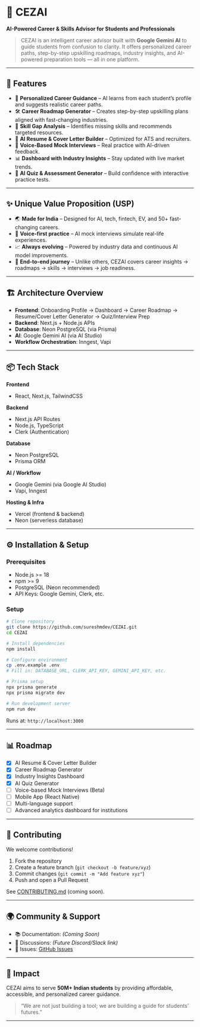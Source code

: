 # 🤖 CEZAI

**AI-Powered Career & Skills Advisor for Students and Professionals**

> CEZAI is an intelligent career advisor built with **Google Gemini AI** to guide students from confusion to clarity. It offers personalized career paths, step-by-step upskilling roadmaps, industry insights, and AI-powered preparation tools — all in one platform.

---

## 🚀 Features

- 🎯 **Personalized Career Guidance** – AI learns from each student’s profile and suggests realistic career paths.
- 🛠️ **Career Roadmap Generator** – Creates step-by-step upskilling plans aligned with fast-changing industries.
- 🧠 **Skill Gap Analysis** – Identifies missing skills and recommends targeted resources.
- 📝 **AI Resume & Cover Letter Builder** – Optimized for ATS and recruiters.
- 🎤 **Voice-Based Mock Interviews** – Real practice with AI-driven feedback.
- 📊 **Dashboard with Industry Insights** – Stay updated with live market trends.
- 🧩 **AI Quiz & Assessment Generator** – Build confidence with interactive practice tests.

---

## ✨ Unique Value Proposition (USP)

- 🌏 **Made for India** – Designed for AI, tech, fintech, EV, and 50+ fast-changing careers.
- 🎤 **Voice-first practice** – AI mock interviews simulate real-life experiences.
- 📈 **Always evolving** – Powered by industry data and continuous AI model improvements.
- 🔄 **End-to-end journey** – Unlike others, CEZAI covers career insights → roadmaps → skills → interviews → job readiness.

---

## 🏗️ Architecture Overview

- **Frontend**: Onboarding Profile → Dashboard → Career Roadmap → Resume/Cover Letter Generator → Quiz/Interview Prep
- **Backend**: Next.js + Node.js APIs
- **Database**: Neon PostgreSQL (via Prisma)
- **AI**: Google Gemini AI (via AI Studio)
- **Workflow Orchestration**: Inngest, Vapi

---

## 📦 Tech Stack

**Frontend**

- React, Next.js, TailwindCSS

**Backend**

- Next.js API Routes
- Node.js, TypeScript
- Clerk (Authentication)

**Database**

- Neon PostgreSQL
- Prisma ORM

**AI / Workflow**

- Google Gemini (via Google AI Studio)
- Vapi, Inngest

**Hosting & Infra**

- Vercel (frontend & backend)
- Neon (serverless database)

---

## ⚙️ Installation & Setup

### Prerequisites

- Node.js >= 18
- npm >= 9
- PostgreSQL (Neon recommended)
- API Keys: Google Gemini, Clerk, etc.

### Setup

```bash
# Clone repository
git clone https://github.com/sureshmdev/CEZAI.git
cd CEZAI

# Install dependencies
npm install

# Configure environment
cp .env.example .env
# Fill in: DATABASE_URL, CLERK_API_KEY, GEMINI_API_KEY, etc.

# Prisma setup
npx prisma generate
npx prisma migrate dev

# Run development server
npm run dev
```

Runs at: `http://localhost:3000`

---

## 📊 Roadmap

- [x] AI Resume & Cover Letter Builder
- [x] Career Roadmap Generator
- [x] Industry Insights Dashboard
- [x] AI Quiz Generator
- [ ] Voice-based Mock Interviews (Beta)
- [ ] Mobile App (React Native)
- [ ] Multi-language support
- [ ] Advanced analytics dashboard for institutions

---

## 🤝 Contributing

We welcome contributions!

1. Fork the repository
2. Create a feature branch (`git checkout -b feature/xyz`)
3. Commit changes (`git commit -m "Add feature xyz"`)
4. Push and open a Pull Request

See [CONTRIBUTING.md](CONTRIBUTING.md) (coming soon).

---

## 🌍 Community & Support

- 📚 Documentation: _(Coming Soon)_
- 💬 Discussions: _(Future Discord/Slack link)_
- 🐛 Issues: [GitHub Issues](https://github.com/sureshmdev/CEZAI/issues)

---

## 🎯 Impact

CEZAI aims to serve **50M+ Indian students** by providing affordable, accessible, and personalized career guidance.

> “We are not just building a tool; we are building a guide for students’ futures.”

---
